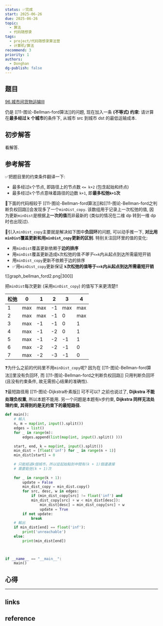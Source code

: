 ```yaml
---
status: ✅完成
start: 2025-06-26
due: 2025-06-26
topic:
  - 算法
  - 代码随想录
tags:
  - project/代码随想录算法营
  - 计算机/算法
recommend: 3
priority: 1
authors:
  - Donghan
dg-publish: false
---
```

## 题目
[96.城市间货物运输III](https://kamacoder.com/problempage.php?pid=1154)

仍是 [[11-图论-Bellman-ford算法]]的问题, 现在加入一条 **(不等式) 约束**: 请计算在**最多经过 k 个城市**的条件下, 从城市 src 到城市 dst 的最低运输成本.

## 初步解答
看解答.
## 参考解答
✅把题目里的约束条件翻译一下:
- 最多经过`k`个节点, 即路径上的节点数 `<= k+2` (包含起始和终点)
- 最多经过`k`个节点意味着路径的边数 `k+1`, 即**最多松弛`k+1`次**

🚨下面的代码相较于 [[11-图论-Bellman-ford算法]]和[[11-图论-Bellman-ford之判断负权回路]]会发现多了一个`minDist_copy`. 该数组用于记录上一次松弛的值, 因为更新`minDist`是根据**上一次的值**而非最新的 (类似的情况在二维 dp 转到一维 dp 时也出现过).

🚨引入`minDist_copy`主要就是解决如下图中**负回环**的问题, 可以动手推一下, **对比用`minDist`覆盖更新和用`minDist_copy`更新的区别**. 特别关注回环里的值的变化:
- 用`minDist`覆盖更新依赖于**边的排序**
- 用`minDist`覆盖更新造成`k`次松弛的值*不等于*`<=k`内从起点到达所需最短开销
- 用`minDist_copy`更新不依赖于边的排序
- ✅用`minDist_copy`更新保证 **`k`次松弛的值等于`<=k`内从起点到达所需最短开销**

![[graph_bellman_ford2.png|300]]

把`minDist`每次更新 (采用`minDist_copy`) 的值写下来更清楚!!

| 松弛  | 0   | 1   | 2   | 3   | 4   |
| --- | --- | --- | --- | --- | --- |
| 1   | max | max | -1  | max | max |
| 2   | max | max | -1  | 0   | max |
| 3   | max | -1  | -1  | 0   | 1   |
| 4   | max | -1  | -2  | 0   | 1   |
| 5   | max | -1  | -2  | -1  | 1   |
| 6   | max | -2  | -2  | -1  | 0   |
| 7   | max | -2  | -3  | -1  | 0   |

❓为什么之前的代码里不用`minDist_copy`呢? 因为在 [[11-图论-Bellman-ford算法]]里没有负回环, 而 [[11-图论-Bellman-ford之判断负权回路]] 只用判断负回环 (且没有约束条件, 故无需担心结果的准确性).

❓最短路径用 [[11-图论-Dijkstra朴素版]] 可不可以? 之前也说过了, **Dijkstra 不能处理负权重**, 所以本题不能用. 另一个问题是本题有`k`步约束, **Dijkstra 同样无法处理约束, 其得到的是无约束下的最短路径.**

```python
def main():
    # 輸入
    n, m = map(int, input().split())
    edges = list()
    for _ in range(m):
        edges.append(list(map(int, input().split() )))
    
    start, end, k = map(int, input().split())
    min_dist = [float('inf') for _ in range(n + 1)]
    min_dist[start] = 0
    
    # 只能經過k個城市，所以從起始點到中間有(k + 1)個邊連接
    # 需要鬆弛(k + 1)次
    
    for _ in range(k + 1):
        update = False
        min_dist_copy = min_dist.copy()
        for src, desc, w in edges:
            if (min_dist_copy[src] != float('inf') and 
            min_dist_copy[src] + w < min_dist[desc]):
                min_dist[desc] = min_dist_copy[src] + w
                update = True
        if not update:
            break
    # 輸出
    if min_dist[end] == float('inf'):
        print('unreachable')
    else:
        print(min_dist[end])
            
            

if __name__ == "__main__":
    main()
```


## 心得

---
## links


## reference
